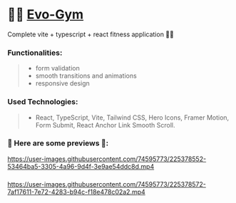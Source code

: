 # 🏋️‍♀️ [Evo-Gym](https://evogym-plamena.netlify.app/)

Complete vite + typescript + react fitness application 🏋️‍♀️


### Functionalities:
> - form validation
> - smooth transitions and animations
> - responsive design


### Used Technologies:
> - React, TypeScript, Vite, Tailwind CSS, Hero Icons, Framer Motion, Form Submit, React Anchor Link Smooth Scroll.


### 🔗 Here are some previews 🎯:

https://user-images.githubusercontent.com/74595773/225378552-53464ba5-3305-4a96-9d4f-3e9ae54ddc8d.mp4

###

https://user-images.githubusercontent.com/74595773/225378572-7af17611-7e72-4283-b94c-f18e478c02a2.mp4

